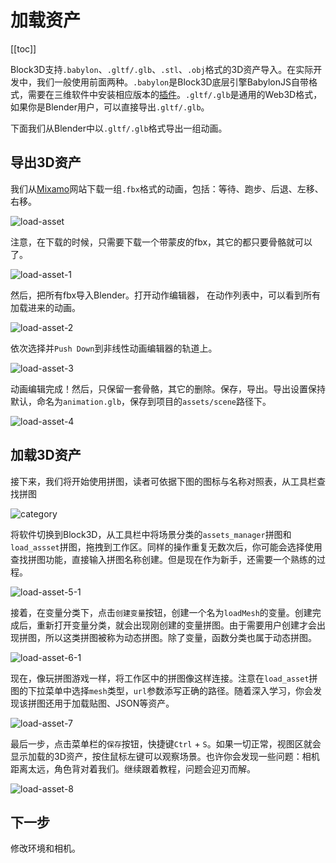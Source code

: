 # 加载资产

[[toc]]

Block3D支持`.babylon`、`.gltf/.glb`、`.stl`、`.obj`格式的3D资产导入。在实际开发中，我们一般使用前面两种。`.babylon`是Block3D底层引擎BabylonJS自带格式，需要在三维软件中安装相应版本的[插件](../../download/index.md)。`.gltf/.glb`是通用的Web3D格式，如果你是Blender用户，可以直接导出`.gltf/.glb`。

下面我们从Blender中以`.gltf/.glb`格式导出一组动画。

## 导出3D资产

我们从[Mixamo](https://www.mixamo.com/)网站下载一组`.fbx`格式的动画，包括：等待、跑步、后退、左移、右移。

![load-asset](https://cdn.zjbku.com/start/load-asset.jpg)

注意，在下载的时候，只需要下载一个带蒙皮的fbx，其它的都只要骨骼就可以了。

![load-asset-1](https://cdn.zjbku.com/start/load-asset-1.jpg)

然后，把所有fbx导入Blender。打开动作编辑器， 在动作列表中，可以看到所有加载进来的动画。

![load-asset-2](https://cdn.zjbku.com/start/load-asset-2.jpg)

依次选择并`Push Down`到非线性动画编辑器的轨道上。

![load-asset-3](https://cdn.zjbku.com/start/load-asset-3.jpg)

动画编辑完成！然后，只保留一套骨骼，其它的删除。保存，导出。导出设置保持默认，命名为`animation.glb`，保存到项目的`assets/scene`路径下。

![load-asset-4](https://cdn.zjbku.com/start/load-asset-4.jpg)

## 加载3D资产

接下来，我们将开始使用拼图，读者可依据下图的图标与名称对照表，从工具栏查找拼图

![category](https://cdn.zjbku.com/start/category.jpg)

将软件切换到Block3D，从工具栏中将场景分类的`assets_manager`拼图和`load_assset`拼图，拖拽到工作区。同样的操作重复无数次后，你可能会选择使用查找拼图功能，直接输入拼图名称创建。但是现在作为新手，还需要一个熟练的过程。

![load-asset-5-1](https://cdn.zjbku.com/start/load-asset-5-1.jpg)

接着，在变量分类下，点击`创建变量`按钮，创建一个名为`loadMesh`的变量。创建完成后，重新打开变量分类，就会出现刚创建的变量拼图。由于需要用户创建才会出现拼图，所以这类拼图被称为动态拼图。除了变量，函数分类也属于动态拼图。

![load-asset-6-1](https://cdn.zjbku.com/start/load-asset-6-1.jpg)

现在，像玩拼图游戏一样，将工作区中的拼图像这样连接。注意在`load_asset`拼图的下拉菜单中选择`mesh`类型，`url`参数添写正确的路径。随着深入学习，你会发现该拼图还用于加载贴图、JSON等资产。

![load-asset-7](https://cdn.zjbku.com/start/load-asset-7.png)

最后一步，点击菜单栏的`保存`按钮，快捷键`Ctrl` + `S`。如果一切正常，视图区就会显示加载的3D资产，按住鼠标左键可以观察场景。也许你会发现一些问题：相机距离太远，角色背对着我们。继续跟着教程，问题会迎刃而解。

![load-asset-8](https://cdn.zjbku.com/start/load-asset-8.jpg)


## 下一步

修改环境和相机。


